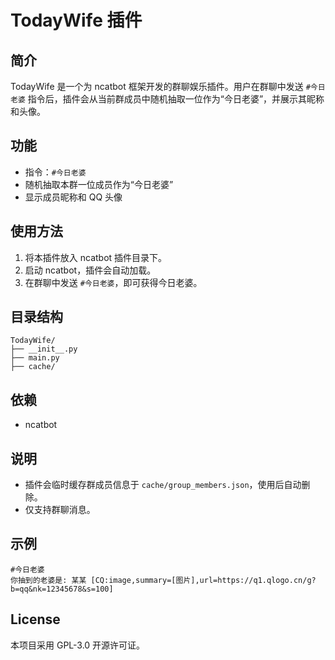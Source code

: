 # TodayWife 插件

## 简介
TodayWife 是一个为 ncatbot 框架开发的群聊娱乐插件。用户在群聊中发送 `#今日老婆` 指令后，插件会从当前群成员中随机抽取一位作为“今日老婆”，并展示其昵称和头像。

## 功能
- 指令：`#今日老婆`
- 随机抽取本群一位成员作为“今日老婆”
- 显示成员昵称和 QQ 头像

## 使用方法
1. 将本插件放入 ncatbot 插件目录下。
2. 启动 ncatbot，插件会自动加载。
3. 在群聊中发送 `#今日老婆`，即可获得今日老婆。

## 目录结构
```
TodayWife/
├── __init__.py
├── main.py
├── cache/
```

## 依赖
- ncatbot

## 说明
- 插件会临时缓存群成员信息于 `cache/group_members.json`，使用后自动删除。
- 仅支持群聊消息。

## 示例
```
#今日老婆
你抽到的老婆是: 某某 [CQ:image,summary=[图片],url=https://q1.qlogo.cn/g?b=qq&nk=12345678&s=100]
```

## License
本项目采用 GPL-3.0 开源许可证。